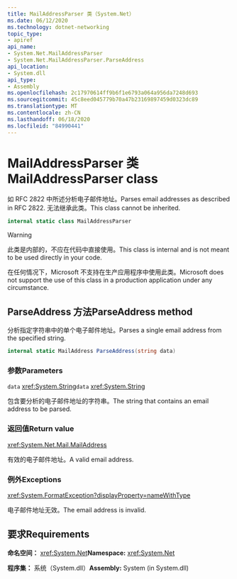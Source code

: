 ```yaml
---
title: MailAddressParser 类（System.Net）
ms.date: 06/12/2020
ms.technology: dotnet-networking
topic_type:
- apiref
api_name:
- System.Net.MailAddressParser
- System.Net.MailAddressParser.ParseAddress
api_location:
- System.dll
api_type:
- Assembly
ms.openlocfilehash: 2c17970614ff9b6f1e6793a064a956da7248d693
ms.sourcegitcommit: 45c8eed045779b70a47b23169897459d0323dc89
ms.translationtype: MT
ms.contentlocale: zh-CN
ms.lasthandoff: 06/18/2020
ms.locfileid: "84990441"
---
```

# <a name="mailaddressparser-class"></a><span data-ttu-id="0c162-102">MailAddressParser 类</span><span class="sxs-lookup"><span data-stu-id="0c162-102">MailAddressParser class</span></span>

<span data-ttu-id="0c162-103">如 RFC 2822 中所述分析电子邮件地址。</span><span class="sxs-lookup"><span data-stu-id="0c162-103">Parses email addresses as described in RFC 2822.</span></span> <span data-ttu-id="0c162-104">无法继承此类。</span><span class="sxs-lookup"><span data-stu-id="0c162-104">This class cannot be inherited.</span></span>

```csharp
internal static class MailAddressParser
```

> [!WARNING]
> <span data-ttu-id="0c162-105">此类是内部的，不应在代码中直接使用。</span><span class="sxs-lookup"><span data-stu-id="0c162-105">This class is internal and is not meant to be used directly in your code.</span></span>
>
> <span data-ttu-id="0c162-106">在任何情况下，Microsoft 不支持在生产应用程序中使用此类。</span><span class="sxs-lookup"><span data-stu-id="0c162-106">Microsoft does not support the use of this class in a production application under any circumstance.</span></span>

## <a name="parseaddress-method"></a><span data-ttu-id="0c162-107">ParseAddress 方法</span><span class="sxs-lookup"><span data-stu-id="0c162-107">ParseAddress method</span></span>

<span data-ttu-id="0c162-108">分析指定字符串中的单个电子邮件地址。</span><span class="sxs-lookup"><span data-stu-id="0c162-108">Parses a single email address from the specified string.</span></span>

```csharp
internal static MailAddress ParseAddress(string data)
```

### <a name="parameters"></a><span data-ttu-id="0c162-109">参数</span><span class="sxs-lookup"><span data-stu-id="0c162-109">Parameters</span></span>

<span data-ttu-id="0c162-110">`data` <xref:System.String></span><span class="sxs-lookup"><span data-stu-id="0c162-110">`data` <xref:System.String></span></span>

<span data-ttu-id="0c162-111">包含要分析的电子邮件地址的字符串。</span><span class="sxs-lookup"><span data-stu-id="0c162-111">The string that contains an email address to be parsed.</span></span>

### <a name="return-value"></a><span data-ttu-id="0c162-112">返回值</span><span class="sxs-lookup"><span data-stu-id="0c162-112">Return value</span></span>

<xref:System.Net.Mail.MailAddress>

<span data-ttu-id="0c162-113">有效的电子邮件地址。</span><span class="sxs-lookup"><span data-stu-id="0c162-113">A valid email address.</span></span>

### <a name="exceptions"></a><span data-ttu-id="0c162-114">例外</span><span class="sxs-lookup"><span data-stu-id="0c162-114">Exceptions</span></span>

<xref:System.FormatException?displayProperty=nameWithType>

<span data-ttu-id="0c162-115">电子邮件地址无效。</span><span class="sxs-lookup"><span data-stu-id="0c162-115">The email address is invalid.</span></span>

## <a name="requirements"></a><span data-ttu-id="0c162-116">要求</span><span class="sxs-lookup"><span data-stu-id="0c162-116">Requirements</span></span>

<span data-ttu-id="0c162-117">**命名空间：** <xref:System.Net></span><span class="sxs-lookup"><span data-stu-id="0c162-117">**Namespace:** <xref:System.Net></span></span>

<span data-ttu-id="0c162-118">**程序集：** 系统（System.dll）</span><span class="sxs-lookup"><span data-stu-id="0c162-118">**Assembly:** System (in System.dll)</span></span>
